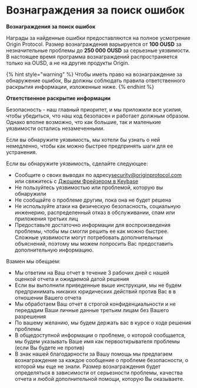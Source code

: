 # Вознаграждения за поиск ошибок

**Вознаграждения за поиск ошибок**

Награды за найденные ошибки предоставляются на полное усмотрение Origin Protocol. Размер вознаграждения варьируется от **100 OUSD** за незначительные проблемы до **250 000 OUSD** за серьезные уязвимости. В настоящее время программа вознаграждений распространяется только на OUSD, а не на другие продукты Origin.

{% hint style="warning" %}
Чтобы иметь право на вознаграждение за обнаружение ошибок, Вы должны соблюдать правила ответственного раскрытия информации, изложенные ниже.
{% endhint %}

**Ответственное раскрытие информации**

Безопасность - наш главный приоритет, и мы приложили все усилия, чтобы убедиться, что наш код безопасен и работает должным образом. Однако вполне возможно, что как большие, так и маленькие уязвимости остались незамеченными.

Если вы обнаружите уязвимость, мы хотели бы узнать о ней немедленно, чтобы как можно быстрее предпринять шаги для ее устранения.

Если вы обнаружите уязвимость, сделайте следующее:

* Сообщите о своих выводах по адресу[security@originprotocol.com](mailto:security@originprotcol.com) или свяжитесь с [Джошем Фрейзером в Keybase](https://keybase.io/joshfraser)
* Не пользуйтесь уязвимостью или проблемой, которую вы обнаружили
* Не сообщайте о проблеме другим, пока она не будет решена
* Не используйте атаки на физическую безопасность, социальную инженерию, распределенный отказ в обслуживании, спам или приложения третьих лиц
* Предоставьте достаточно информации для воспроизведения проблемы, чтобы мы смогли решить ее как можно быстрее. Сложные уязвимости могут потребовать дополнительных объяснений, поэтому мы можем попросить Вас предоставить дополнительную информацию.

Взамен мы обещаем:

* Мы ответим на Ваш отчет в течение 3 рабочих дней с нашей оценкой отчета и ожидаемой датой решения
* Если вы выполнили приведенные выше инструкции, мы не будем предпринимать никаких юридических действий против Вас в в отношении Вашего отчета
* Мы обработаем Ваш отчет в строгой конфиденциальности и не передадим Ваши личные данные третьим лицам без Вашего разрешения
* По вашему желанию, мы будем держать вас в курсе о ходе решения проблемы
* В общедоступной информации о проблеме, о которой сообщается, мы будем указывать Ваше имя как первооткрывателя проблемы (если Вы будете не против)
* В знак нашей благодарности за Вашу помощь мы предлагаем вознаграждение за каждое сообщение о проблеме безопасности, о которой мы еще не знали. Размер вознаграждения будет определяться в зависимости от серьезности проблемы, качества отчета и любой дополнительной помощи, которую Вы оказываете.  

